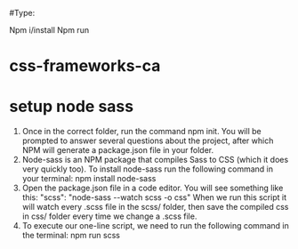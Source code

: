 #Type:

Npm i/install
Npm run

# css-frameworks-ca
# setup node sass

1. Once in the correct folder, run the command npm init. You will be prompted to answer several questions about the project, after which NPM will generate a package.json file in your folder.
2. Node-sass is an NPM package that compiles Sass to CSS (which it does very quickly too). To install node-sass run the following command in your terminal: npm install node-sass
3. Open the package.json file in a code editor. You will see something like this: "scss": "node-sass --watch scss -o css" When we run this script it will watch every .scss file in the scss/ folder, then save the compiled css in css/ folder every time we change a .scss file.
4. To execute our one-line script, we need to run the following command in the terminal: npm run scss
